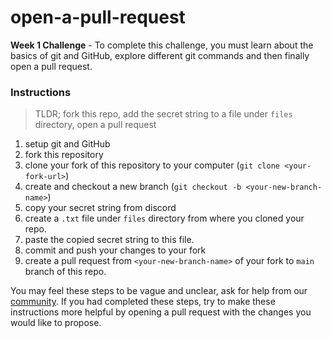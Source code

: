 # open-a-pull-request

**Week 1 Challenge** - To complete this challenge, you must learn about the basics of git and GitHub, explore different
git commands and then finally open a pull request.

### Instructions

> TLDR; fork this repo, add the secret string to a file under ```files``` directory, open a pull request

1. setup git and GitHub
2. fork this repository
3. clone your fork of this repository to your computer (```git clone <your-fork-url>```)
4. create and checkout a new branch (```git checkout -b <your-new-branch-name>```)
5. copy your secret string from discord
6. create a ```.txt``` file under ```files``` directory from where you cloned your repo.
7. paste the copied secret string to this file.
8. commit and push your changes to your fork
10. create a pull request from ```<your-new-branch-name>``` of your fork to ```main``` branch of this repo.

You may feel these steps to be vague and unclear, ask for help from
our [community](https://discord.com/channels/925814434587365397/929785269681524736). If you had completed these steps,
try to make these instructions more helpful by opening a pull request with the changes you would like to propose.